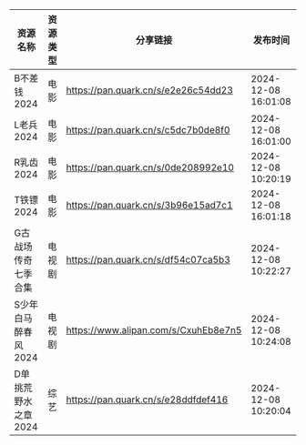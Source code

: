 | 资源名称         | 资源类型 | 分享链接                                 | 发布时间                |
| ------------ | ---- | ------------------------------------ | ------------------- |
| B不差钱2024     | 电影   | https://pan.quark.cn/s/e2e26c54dd23  | 2024-12-08 16:01:08 |
| L老兵2024      | 电影   | https://pan.quark.cn/s/c5dc7b0de8f0  | 2024-12-08 16:01:00 |
| R乳齿2024      | 电影   | https://pan.quark.cn/s/0de208992e10  | 2024-12-08 10:20:19 |
| T铁镖2024      | 电影   | https://pan.quark.cn/s/3b96e15ad7c1  | 2024-12-08 16:01:18 |
| G古战场传奇七季合集   | 电视剧  | https://pan.quark.cn/s/df54c07ca5b3  | 2024-12-08 10:22:27 |
| S少年白马醉春风2024 | 电视剧  | https://www.alipan.com/s/CxuhEb8e7n5 | 2024-12-08 10:24:08 |
| D单挑荒野水之章2024 | 综艺   | https://pan.quark.cn/s/e28ddfdef416  | 2024-12-08 10:20:04 |

